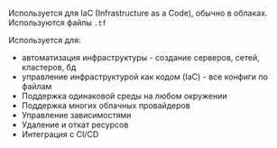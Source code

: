 
Используется для IaC (Infrastructure as a Code), обычно в облаках. Используются файлы `.tf`

Используется для:
- автоматизация инфраструктуры - создание серверов, сетей, кластеров, бд
- управление инфраструктурой как кодом (IaC) - все конфиги по файлам
- Поддержка одинаковой среды на любом окружении
- Поддержка многих облачных провайдеров
- Управление зависимостями
- Удаление и откат ресурсов
- Интеграция с CI/CD